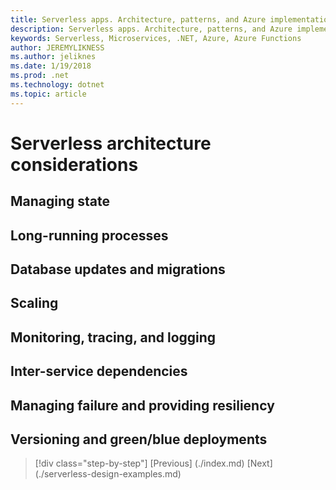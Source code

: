 ```yaml
---
title: Serverless apps. Architecture, patterns, and Azure implementation.
description: Serverless apps. Architecture, patterns, and Azure implementation. | Serverless architecture considerations
keywords: Serverless, Microservices, .NET, Azure, Azure Functions
author: JEREMYLIKNESS
ms.author: jeliknes
ms.date: 1/19/2018
ms.prod: .net
ms.technology: dotnet
ms.topic: article
---
```

# Serverless architecture considerations

## Managing state

## Long-running processes

## Database updates and migrations

## Scaling

## Monitoring, tracing, and logging

## Inter-service dependencies

## Managing failure and providing resiliency

## Versioning and green/blue deployments

>[!div class="step-by-step"]
[Previous] (./index.md)
[Next] (./serverless-design-examples.md)